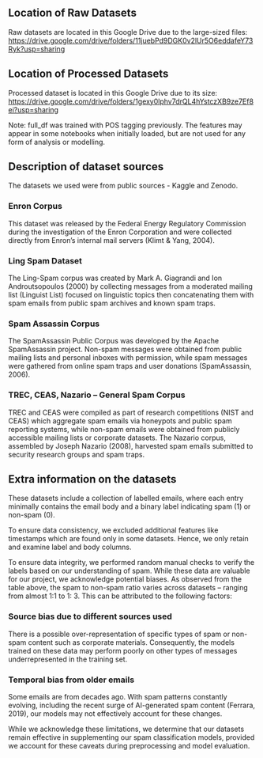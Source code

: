 ## Location of Raw Datasets
Raw datasets are located in this Google Drive due to the large-sized files: https://drive.google.com/drive/folders/11juebPd9DGK0v2lUr5O6eddafeY73Ryk?usp=sharing

## Location of Processed Datasets
Processed dataset is located in this Google Drive due to its size: https://drive.google.com/drive/folders/1gexy0lphv7drQL4hYstczXB9ze7Ef8ei?usp=sharing

Note: full_df was trained with POS tagging previously. The features may appear in some notebooks when initially loaded, but are not used for any form of analysis or modelling.

## Description of dataset sources
The datasets we used were from public sources - Kaggle and Zenodo.

### Enron Corpus 

This dataset was released by the Federal Energy Regulatory Commission during the investigation of the Enron Corporation and were collected directly from Enron’s internal mail servers (Klimt & Yang, 2004). 

### Ling Spam Dataset 

The Ling-Spam corpus was created by Mark A. Giagrandi and Ion Androutsopoulos (2000) by collecting messages from a moderated mailing list (Linguist List) focused on linguistic topics then concatenating them with spam emails from public spam archives and known spam traps. 

### Spam Assassin Corpus 

The SpamAssassin Public Corpus was developed by the Apache SpamAssassin project. Non-spam messages were obtained from public mailing lists and personal inboxes with permission, while spam messages were gathered from online spam traps and user donations (SpamAssassin, 2006).  

### TREC, CEAS, Nazario – General Spam Corpus 

TREC and CEAS were compiled as part of research competitions (NIST and CEAS) which aggregate spam emails via honeypots and public spam reporting systems, while non-spam emails were obtained from publicly accessible mailing lists or corporate datasets. The Nazario corpus, assembled by Joseph Nazario (2008), harvested spam emails submitted to security research groups and spam traps. 


## Extra information on the datasets

These datasets include a collection of labelled emails, where each entry minimally contains the email body and a binary label indicating spam (1) or non-spam (0).  

To ensure data consistency, we excluded additional features like timestamps which are found only in some datasets. Hence, we only retain and examine label and body columns. 

To ensure data integrity, we performed random manual checks to verify the labels based on our understanding of spam. While these data are valuable for our project, we acknowledge potential biases. As observed from the table above, the spam to non-spam ratio varies across datasets – ranging from almost 1:1 to 1: 3. This can be attributed to the following factors: 


### Source bias due to different sources used 

There is a possible over-representation of specific types of spam or non-spam content such as corporate materials. Consequently, the models trained on these data may perform poorly on other types of messages underrepresented in the training set.  

 
### Temporal bias from older emails 

Some emails are from decades ago. With spam patterns constantly evolving, including the recent surge of AI-generated spam content (Ferrara, 2019), our models may not effectively account for these changes. 

 

While we acknowledge these limitations, we determine that our datasets remain effective in supplementing our spam classification models, provided we account for these caveats during preprocessing and model evaluation. 
